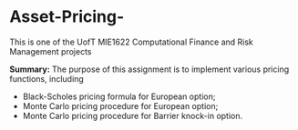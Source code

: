 # Asset-Pricing-
This is one of the UofT MIE1622 Computational Finance and Risk Management projects

**Summary:**
The purpose of this assignment is to implement various pricing functions, including 
- Black-Scholes pricing formula for European option; 
- Monte Carlo pricing procedure for European option; 
- Monte Carlo pricing procedure for Barrier knock-in option. 
